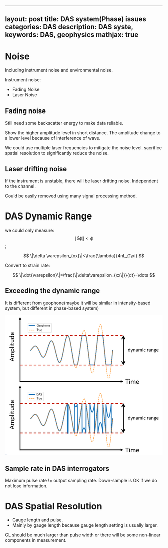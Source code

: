   ---
layout: post
title: DAS system(Phase) issues
categories: DAS
description: DAS syste,
keywords: DAS, geophysics
mathjax: true
---


# Noise
Including instrument noise and environmental noise. 

Instrument noise: 
- Fading Noise
- Laser Noise

## Fading noise
Still need some backscatter energy to make data reliable. 

Show the higher amplitude level in short distance. The amplitude change to a lower level because of interference of wave. 

We could use multiple laser frequencies to mitigate the noise level. sacrifice spatial resolution to significantly reduce the noise.

## Laser drifting noise 
If the instrument is unstable, there will be laser drifting noise. Independent to the channel. 

Could be easily removed using many signal processing method. 

# DAS Dynamic Range
we could only measure: $$\|\delta \phi\|<\phi$$; 

$$
\|\delta \varepsilon_{xx}\|<\frac{\lambda}{4nL_G\xi}
$$

Convert to strain rate: 

$$
\|\dot{\varepsilon}\|=\frac{\|\delta\varepsilon_{xx\|}}{dt}=\dots
$$

## Exceeding the dynamic range

It is different from geophone(maybe it will be similar in intensity-based system, but different in phase-based system)

![](/images/blog/DAS/EX3_4.png)

## Sample rate in DAS interrogators

Maximum pulse rate != output sampling rate. Down-sample is OK if we do not lose information.

# DAS Spatial Resolution

- Gauge length and pulse.
- Mainly by gauge length because gauge length setting is usually larger. 

GL should be much larger than pulse width or there will be some non-linear components in measurement.

